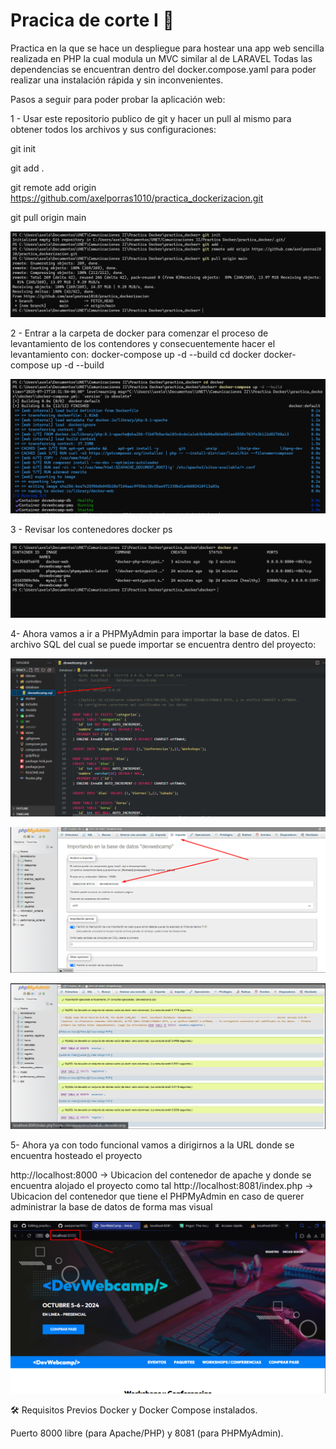 # Pracica de corte I 🐋

Practica en la que se hace un despliegue para hostear una app web sencilla realizada en PHP la cual modula un MVC similar al de LARAVEL
Todas las dependencias se encuentran dentro del docker.compose.yaml para poder realizar una instalación rápida y sin inconvenientes.

Pasos a seguir para poder probar la aplicación web:

1 - Usar este repositorio publico de git y hacer un pull al mismo para obtener todos los archivos y sus configuraciones: 

git init 

git add . 

git remote add origin https://github.com/axelporras1010/practica_dockerizacion.git 

git pull origin main  

![Pull ejemplo](imagenes_readme/git_first.png)

2 - Entrar a la carpeta de docker para comenzar el proceso de levantamiento de los contendores y consecuentemente hacer el levantamiento con: docker-compose up -d --build
cd docker
docker-compose up -d --build

![Docker up](imagenes_readme/docker_up.png)

3 - Revisar los contenedores 
docker ps

![Revisar contenedores](imagenes_readme/revisar_contendores.png)

4- Ahora vamos a ir a PHPMyAdmin para importar la base de datos. El archivo SQL del cual se puede importar se encuentra dentro del proyecto:

![Revisar database](imagenes_readme/database_view.png)

![Importar database](imagenes_readme/importar_database.png)

![Data base importada](imagenes_readme/tablas_importadas.png)

5- Ahora ya con todo funcional vamos a dirigirnos a la URL donde se encuentra hosteado el proyecto 

http://localhost:8000 -> Ubicacion del contenedor de apache y donde se encuentra alojado el proyecto como tal
http://localhost:8081/index.php -> Ubicacion del contenedor que tiene el PHPMyAdmin en caso de querer administrar la base de datos de forma mas visual

![Aplicacion Hosteada](imagenes_readme/aplicacion_hosteada.png)

🛠 Requisitos Previos
Docker y Docker Compose instalados.

Puerto 8000 libre (para Apache/PHP) y 8081 (para PHPMyAdmin).

